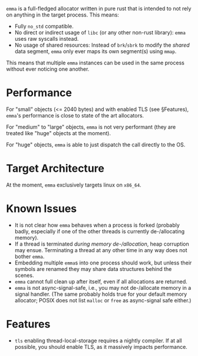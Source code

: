 `emma` is a full-fledged allocator written in pure rust that is intended to not rely on anything in the target process. This means:

- Fully `no_std` compatible.
- No direct or indirect usage of `libc` (or any other non-rust library): `emma` uses raw syscalls instead.
- No usage of shared resources: Instead of `brk`/`sbrk` to modify the _shared_ data segment, `emma` only ever maps its own segment(s) using `mmap`.

This means that multiple `emma` instances can be used in the same process without ever noticing one another.

# Performance
For "small" objects (<= 2040 bytes) and with enabled TLS (see §Features), `emma`'s performance is close to state of the art allocators.

For "medium" to "large" objects, `emma` is not very performant (they are treated like "huge" objects at the moment).

For "huge" objects, `emma` is able to just dispatch the call directly to the OS.

# Target Architecture
At the moment, `emma` exclusively targets linux on `x86_64`.

# Known Issues
- It is not clear how `emma` behaves when a process is forked (probably badly, especially if one of the other threads is currently de-/allocating memory).
- If a thread is terminated _during memory de-/allocation_, heap corruption may ensue. Terminating a thread at any other time in any way does not bother `emma`.
- Embedding multiple `emma`s into one process should work, but unless their symbols are renamed they may share data structures behind the scenes.
- `emma` cannot full clean up after itself, even if all allocations are returned.
- `emma` is not async-signal-safe, i.e., you may not de-/allocate memory in a signal handler. (The same probably holds true for your default memory allocator; POSIX does not list `malloc` or `free` as async-signal safe either.)

# Features
- `tls` enabling thread-local-storage requires a nightly compiler. If at all possible, you should enable TLS, as it massively impacts performance.
